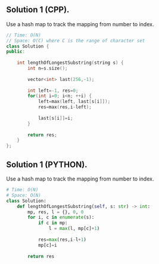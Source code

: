 
## Solution 1 (CPP).
Use a hash map to track the mapping from number to index.
```cpp
// Time: O(N)
// Space: O(C) where C is the range of character set
class Solution {
public:
    
    int lengthOfLongestSubstring(string s) {
        int n=s.size();
        
        vector<int> last(256,-1);
        
        int left=-1, res=0;
        for(int i=0; i<n; ++i) {
            left=max(left, last[s[i]]);
            res=max(res,i-left);
            
            last[s[i]]=i;
        }
        
        return res;
    }  
};
```


## Solution 1 (PYTHON).
Use a hash map to track the mapping from number to index.
```python
# Time: O(N)
# Space: O(N)
class Solution:
    def lengthOfLongestSubstring(self, s: str) -> int:
        mp, res, l = {}, 0, 0
        for i, c in enumerate(s):
            if c in mp:
                l = max(l, mp[c]+1)
            
            res=max(res,i-l+1)
            mp[c]=i
            
        return res
```
